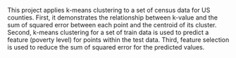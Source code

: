 This project applies k-means clustering to a set of census data for US counties. First, it demonstrates the relationship 
between k-value and the sum of squared error between each point and the centroid of its cluster. Second, k-means clustering
for a set of train data is used to predict a feature (poverty level) for points within the test data. Third, feature 
selection is used to reduce the sum of squared error for the predicted values.
